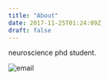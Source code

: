 ```yaml
---
title: "About"
date: 2017-11-25T01:24:09Z
draft: false
---
```


neuroscience phd student. 

![email](http://i.imgur.com/JgZDTCM.jpg)
